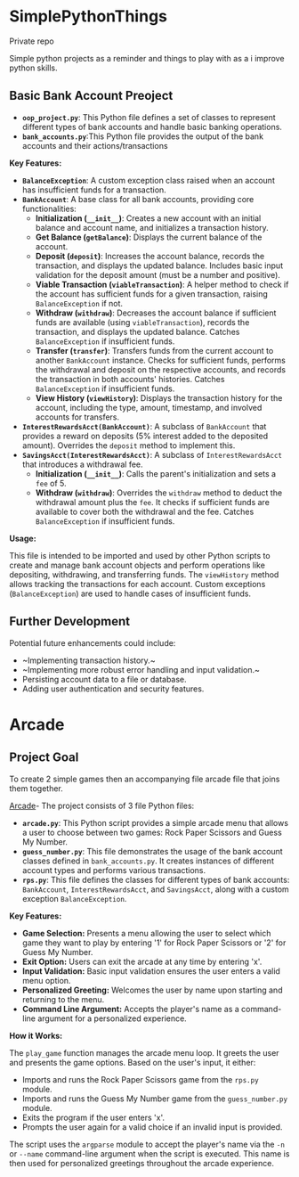 # SimplePythonThings

Private repo 

Simple python projects as a reminder and things to play with as a i improve python skills. 


## Basic Bank Account Preoject 

* **`oop_project.py`**: This Python file defines a set of classes to represent different types of bank accounts and handle basic banking operations.
* **`bank_accounts.py`**:This Python file provides the output of the bank accounts and their actions/transactions
  
**Key Features:**

* **`BalanceException`**: A custom exception class raised when an account has insufficient funds for a transaction.
* **`BankAccount`**: A base class for all bank accounts, providing core functionalities:
    * **Initialization (`__init__`)**: Creates a new account with an initial balance and account name, and initializes a transaction history.
    * **Get Balance (`getBalance`)**: Displays the current balance of the account.
    * **Deposit (`deposit`)**: Increases the account balance, records the transaction, and displays the updated balance. Includes basic input validation for the deposit amount (must be a number and positive).
    * **Viable Transaction (`viableTransaction`)**: A helper method to check if the account has sufficient funds for a given transaction, raising `BalanceException` if not.
    * **Withdraw (`withdraw`)**: Decreases the account balance if sufficient funds are available (using `viableTransaction`), records the transaction, and displays the updated balance. Catches `BalanceException` if insufficient funds.
    * **Transfer (`transfer`)**: Transfers funds from the current account to another `BankAccount` instance. Checks for sufficient funds, performs the withdrawal and deposit on the respective accounts, and records the transaction in both accounts' histories. Catches `BalanceException` if insufficient funds.
    * **View History (`viewHistory`)**: Displays the transaction history for the account, including the type, amount, timestamp, and involved accounts for transfers.
* **`InterestRewardsAcct(BankAccount)`**: A subclass of `BankAccount` that provides a reward on deposits (5% interest added to the deposited amount). Overrides the `deposit` method to implement this.
* **`SavingsAcct(InterestRewardsAcct)`**: A subclass of `InterestRewardsAcct` that introduces a withdrawal fee.
    * **Initialization (`__init__`)**: Calls the parent's initialization and sets a `fee` of 5.
    * **Withdraw (`withdraw`)**: Overrides the `withdraw` method to deduct the withdrawal amount plus the `fee`. It checks if sufficient funds are available to cover both the withdrawal and the fee. Catches `BalanceException` if insufficient funds.

**Usage:**

This file is intended to be imported and used by other Python scripts to create and manage bank account objects and perform operations like depositing, withdrawing, and transferring funds. The `viewHistory` method allows tracking the transactions for each account. Custom exceptions (`BalanceException`) are used to handle cases of insufficient funds.

## Further Development
Potential future enhancements could include:

* ~Implementing transaction history.~
* ~Implementing more robust error handling and input validation.~
* Persisting account data to a file or database.
* Adding user authentication and security features.

# Arcade

## Project Goal
To create 2 simple games then an accompanying file arcade file that joins them together. 

[Arcade](https://github.com/OklenCodes/SimplePythonThings/tree/main/Arcade)- 
The project consists of 3 file Python files:

* **`arcade.py`**: This Python script provides a simple arcade menu that allows a user to choose between two games: Rock Paper Scissors and Guess My Number.
* **`guess_number.py`**: This file demonstrates the usage of the bank account classes defined in `bank_accounts.py`. It creates instances of different account types and performs various transactions.
* **`rps.py`**: This file defines the classes for different types of bank accounts: `BankAccount`, `InterestRewardsAcct`, and `SavingsAcct`, along with a custom exception `BalanceException`.

**Key Features:**

* **Game Selection:** Presents a menu allowing the user to select which game they want to play by entering '1' for Rock Paper Scissors or '2' for Guess My Number.
* **Exit Option:** Users can exit the arcade at any time by entering 'x'.
* **Input Validation:** Basic input validation ensures the user enters a valid menu option.
* **Personalized Greeting:** Welcomes the user by name upon starting and returning to the menu.
* **Command Line Argument:** Accepts the player's name as a command-line argument for a personalized experience.

**How it Works:**

The `play_game` function manages the arcade menu loop. It greets the user and presents the game options. Based on the user's input, it either:

* Imports and runs the Rock Paper Scissors game from the `rps.py` module.
* Imports and runs the Guess My Number game from the `guess_number.py` module.
* Exits the program if the user enters 'x'.
* Prompts the user again for a valid choice if an invalid input is provided.

The script uses the `argparse` module to accept the player's name via the `-n` or `--name` command-line argument when the script is executed. This name is then used for personalized greetings throughout the arcade experience.
